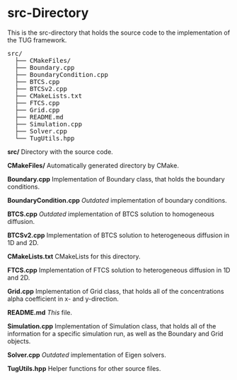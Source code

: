 <h1>src-Directory</h1>
This is the src-directory that holds the source code to the implementation of the TUG framework.


<pre>
src/  
  ├── CMakeFiles/
  ├── Boundary.cpp  
  ├── BoundaryCondition.cpp 
  ├── BTCS.cpp  
  ├── BTCSv2.cpp
  ├── CMakeLists.txt  
  ├── FTCS.cpp
  ├── Grid.cpp 
  ├── README.md
  ├── Simulation.cpp
  ├── Solver.cpp  
  └── TugUtils.hpp 
</pre>

**src/** Directory with the source code.

**CMakeFiles/** Automatically generated directory by CMake.

**Boundary.cpp** Implementation of Boundary class, that holds the boundary conditions.

**BoundaryCondition.cpp** <i>Outdated</i> implementation of boundary conditions.

**BTCS.cpp** <i>Outdated</i> implementation of BTCS solution to homogeneous diffusion.

**BTCSv2.cpp** Implementation of BTCS solution to heterogeneous diffusion in 1D and 2D. 

**CMakeLists.txt** CMakeLists for this directory.

**FTCS.cpp** Implementation of FTCS solution to heterogeneous diffusion in 1D and 2D. 

**Grid.cpp** Implementation of Grid class, that holds all of the concentrations alpha coefficient in x- and y-direction.

**README.md** <i>This</i> file.

**Simulation.cpp** Implementation of Simulation class, that holds all of the information for a specific simulation run, as well as the Boundary and Grid objects. 

**Solver.cpp** <i>Outdated</i> implementation of Eigen solvers.

**TugUtils.hpp** Helper functions for other source files. 

